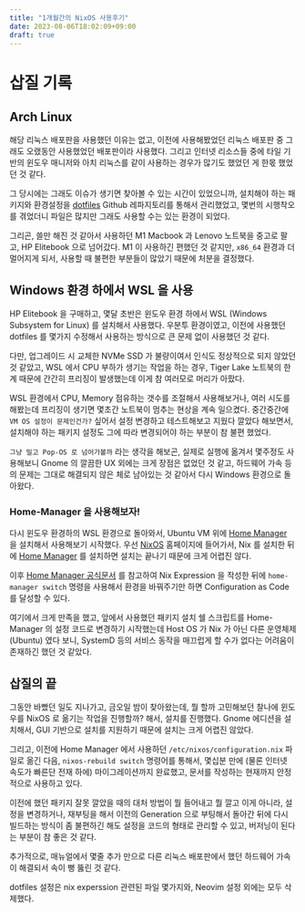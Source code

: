 ```yaml
---
title: "1개월간의 NixOS 사용후기"
date: 2023-08-06T18:02:09+09:00
draft: true
---
```


# 삽질 기록

## Arch Linux

해당 리눅스 배포판을 사용했던 이유는 없고, 이전에 사용해봤었던 리눅스 배포판 중 그래도
오랬동안 사용했었던 배포판이라 사용했다. 그리고 인터넷 리소스들 중에 타일 기반의 윈도우
매니저와 아치 리눅스를 같이 사용하는 경우가 많기도 했었던 게 한몫 했었던 것 같다.

그 당시에는 그래도 이슈가 생기면 찾아볼 수 있는 시간이 있었으니까, 설치해야 하는 패키지와
환경설정을 [dotfiles](https://github.com/seungwoo-lee-518-at-proton-me/dotfiles) Github
레파지토리를 통해서 관리했었고, 몇번의 시행착오를 겪었더니 파일은 많지만 그래도 사용할 수는
있는 환경이 되었다.

그리곤, 쓸만 해진 것 같아서 사용하던 M1 Macbook 과 Lenovo 노트북을 중고로 팔고, HP Elitebook
으로 넘어갔다. M1 이 사용하긴 편했던 것 같지만, `x86_64` 환경과 더 멀어지게 되서, 사용할 때
불편한 부분들이 많았기 때문에 처분을 결정했다.

## Windows 환경 하에서 WSL 을 사용

HP Elitebook 을 구매하고, 몇달 초반은 윈도우 환경 하에서 WSL (Windows Subsystem for Linux) 를
설치해서 사용했다. 우분투 환경이였고, 이전에 사용했던 dotfiles 를 몇가지 수정해서 사용하는 방식으로
큰 문제 없이 사용했던 것 같다.

다만, 업그레이드 시 교체한 NVMe SSD 가 불량이여서 인식도 정상적으로 되지 않았던 것 같았고,
WSL 에서 CPU 부하가 생기는 작업을 하는 경우, Tiger Lake 노트북의 한계 때문에 간간히 프리징이 발생했는데
이게 참 여러모로 머리가 아팠다.

WSL 환경에서 CPU, Memory 점유하는 갯수를 조절해서 사용해보거나, 여러 시도를 해봤는데 프리징이 생기면
몇초간 노트북이 멈추는 현상을 계속 일으켰다. 중간중간에 `VM OS 설정이 문제인건가?` 싶어서 설정 변경하고
테스트해보고 지웠다 깔았다 해보면서, 설치해야 하는 패키지 설정도 그에 따라 변경되어야 하는 부분이 참 불편
했었다.

`그냥 밀고 Pop-OS 로 넘어가볼까` 라는 생각을 해보곤, 실제로 실행에 옮겨서 몇주정도 사용해보니 Gnome 의 깔끔한
UX 외에는 크게 장점은 없었던 것 같고, 하드웨어 가속 등의 문제는 그대로 해결되지 않은 체로 남아있는 것 같아서
다시 Windows 환경으로 돌아왔다.

### Home-Manager 을 사용해보자!

다시 윈도우 환경하의 WSL 환경으로 돌아와서, Ubuntu VM 위에 [Home Manager](https://github.com/nix-community/home-manager)
을 설치해서 사용해보기 시작했다. 우선 [NixOS](https://nixos.org/) 홈페이지에 들어가서, Nix 를 설치한 뒤에
[Home Manager](https://github.com/nix-community/home-manager) 를 설치하면 설치는 끝나기 때문에 크게 어렵진 않다.

이후 [Home Manager 공식문서](https://nix-community.github.io/home-manager/) 를 참고하여 Nix Expression 을 작성한 뒤에
`home-manager switch` 명령을 사용해서 환경을 바꿔주기만 하면 Configuration as Code 를 달성할 수 있다.

여기에서 크게 만족을 했고, 앞에서 사용했던 패키지 설치 쉘 스크립트를 Home-Manager 의 설정 코드로 변경하기 시작했는데
Host OS 가 Nix 가 아닌 다른 운영체제 (Ubuntu) 였다 보니, SystemD 등의 서비스 동작을 매끄럽게 할 수가 없다는 어려움이
존재하긴 했던 것 같았다.

## 삽질의 끝

그동안 바빴던 일도 지나가고, 금오일 밤이 찾아왔는데, 뭘 할까 고민해보던 찰나에 윈도우를 NixOS 로 옮기는 작업을 진행할까?
해서, 설치를 진행했다. Gnome 에디션을 설치해서, GUI 기반으로 설치를 지원하기 때문에 설치는 크게 어렵진 않았다.

그리고, 이전에 Home Manager 에서 사용하던 `/etc/nixos/configuration.nix` 파일로 옮긴 다음, `nixos-rebuild switch` 명령어를
통해서, 몇십분 만에 (물론 인터넷 속도가 빠른단 전재 하에) 마이그레이션까지 완료했고, 문서를 작성하는 현재까지 안정적으로
사용하고 있다.

이전에 했던 패키지 잘못 깔았을 때의 대처 방법이 뭘 들어내고 뭘 깔고 이게 아니라, 설정을 변경하거나, 재부팅을 해서 이전의 Generation
으로 부팅해서 돌아간 뒤에 다시 빌드하는 방식이 좀 불편하긴 해도 설정을 코드의 형태로 관리할 수 있고, 버저닝이 된다는 부분이
참 좋은 것 같다.

추가적으로, 매뉴얼에서 몇줄 추가 만으로 다른 리눅스 배포판에서 했던 하드웨어 가속이 해결되서 속이 뻥 뚫린 것 같다.

dotfiles 설정은 nix experssion 관련된 파일 몇가지와, Neovim 설정 외에는 모두 삭제했다.
